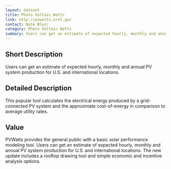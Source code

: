 ```yaml
---
layout: dataset
title: Photo Voltaic Watts
link: http://pvwatts.nrel.gov
contact: Nate Blair
category: Photo Voltaic Watts
summary: Users can get an estimate of expected hourly, monthly and annual PV system production for U.S. and international locations. 
---
```


## Short Description

Users can get an estimate of expected hourly, 
monthly and annual PV system production for U.S. 
and international locations.

## Detailed Description

This popular tool calculates the electrical energy
produced by a grid-connected PV system and the
approximate cost-of-energy in comparison to average
utility rates.

## Value

PVWatts provides the general public with a basic solar
performance modeling tool. Users can get an estimate
of expected hourly, monthly and annual PV system
production for U.S. and international locations. The
new update includes a rooftop drawing tool and simple
economic and incentive analysis options.
